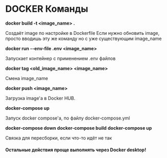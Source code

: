 # DOCKER Команды

**docker build -t <image_name> .**

Создаёт image по настройке в Dockerfile
Если нужно обновить image, просто вводишь эту же команду но с уже существующим image_name

**docker run --env-file .env <image_name>**

Запускает контейнер с применением .env файлов

**docker tag <old_image_name> <image_name>**

Смена image_name

**docker push <image_name>**

Загрузка image'а в Docker HUB.

**docker-compose up**

Запуск docker compose'а, по файлу docker-compose.yml

**docker-compose down**
**docker-compose build**
**docker-compose up**

Cвязка для пересборки, если что-то идёт не так



#### Остальные действия проще выполнять через Docker desktop!